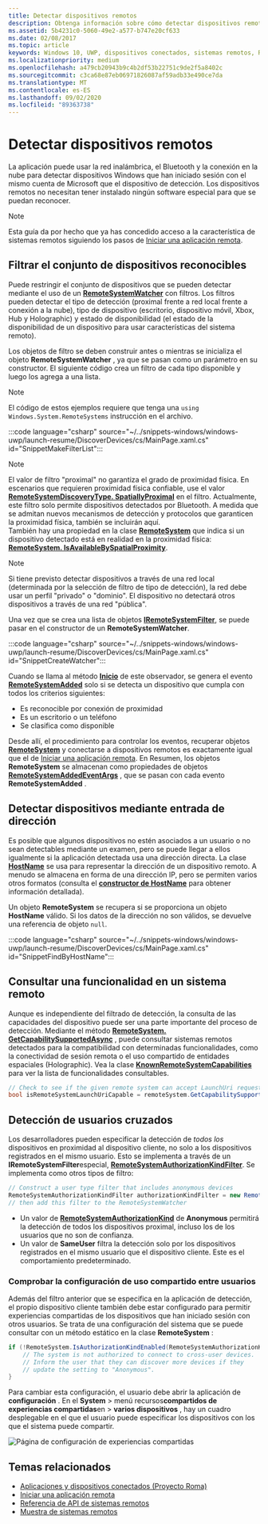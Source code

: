 ```yaml
---
title: Detectar dispositivos remotos
description: Obtenga información sobre cómo detectar dispositivos remotos desde su aplicación mediante el proyecto Roma.
ms.assetid: 5b4231c0-5060-49e2-a577-b747e20cf633
ms.date: 02/08/2017
ms.topic: article
keywords: Windows 10, UWP, dispositivos conectados, sistemas remotos, Roma, proyecto Roma
ms.localizationpriority: medium
ms.openlocfilehash: a479cb20943b9c4b2df53b22751c9de2f5a8402c
ms.sourcegitcommit: c3ca68e87eb06971826087af59adb33e490ce7da
ms.translationtype: MT
ms.contentlocale: es-ES
ms.lasthandoff: 09/02/2020
ms.locfileid: "89363738"
---
```

# <a name="discover-remote-devices"></a>Detectar dispositivos remotos
La aplicación puede usar la red inalámbrica, el Bluetooth y la conexión en la nube para detectar dispositivos Windows que han iniciado sesión con el mismo cuenta de Microsoft que el dispositivo de detección. Los dispositivos remotos no necesitan tener instalado ningún software especial para que se puedan reconocer.

> [!NOTE]
> Esta guía da por hecho que ya has concedido acceso a la característica de sistemas remotos siguiendo los pasos de [Iniciar una aplicación remota](launch-a-remote-app.md).

## <a name="filter-the-set-of-discoverable-devices"></a>Filtrar el conjunto de dispositivos reconocibles
Puede restringir el conjunto de dispositivos que se pueden detectar mediante el uso de un [**RemoteSystemWatcher**](/uwp/api/Windows.System.RemoteSystems.RemoteSystemWatcher) con filtros. Los filtros pueden detectar el tipo de detección (proximal frente a red local frente a conexión a la nube), tipo de dispositivo (escritorio, dispositivo móvil, Xbox, Hub y Holographic) y estado de disponibilidad (el estado de la disponibilidad de un dispositivo para usar características del sistema remoto).

Los objetos de filtro se deben construir antes o mientras se inicializa el objeto **RemoteSystemWatcher** , ya que se pasan como un parámetro en su constructor. El siguiente código crea un filtro de cada tipo disponible y luego los agrega a una lista.

> [!NOTE]
> El código de estos ejemplos requiere que tenga una `using Windows.System.RemoteSystems` instrucción en el archivo.

:::code language="csharp" source="~/../snippets-windows/windows-uwp/launch-resume/DiscoverDevices/cs/MainPage.xaml.cs" id="SnippetMakeFilterList":::

> [!NOTE]
> El valor de filtro "proximal" no garantiza el grado de proximidad física. En escenarios que requieren proximidad física confiable, use el valor [**RemoteSystemDiscoveryType. SpatiallyProximal**](/uwp/api/windows.system.remotesystems.remotesystemdiscoverytype) en el filtro. Actualmente, este filtro solo permite dispositivos detectados por Bluetooth. A medida que se admitan nuevos mecanismos de detección y protocolos que garanticen la proximidad física, también se incluirán aquí.  
También hay una propiedad en la clase [**RemoteSystem**](/uwp/api/Windows.System.RemoteSystems.RemoteSystem) que indica si un dispositivo detectado está en realidad en la proximidad física: [**RemoteSystem. IsAvailableBySpatialProximity**](/uwp/api/Windows.System.RemoteSystems.RemoteSystem.IsAvailableByProximity).

> [!NOTE]
> Si tiene previsto detectar dispositivos a través de una red local (determinada por la selección de filtro de tipo de detección), la red debe usar un perfil "privado" o "dominio". El dispositivo no detectará otros dispositivos a través de una red "pública".

Una vez que se crea una lista de objetos [**IRemoteSystemFilter**](/uwp/api/Windows.System.RemoteSystems.IRemoteSystemFilter), se puede pasar en el constructor de un **RemoteSystemWatcher**.

:::code language="csharp" source="~/../snippets-windows/windows-uwp/launch-resume/DiscoverDevices/cs/MainPage.xaml.cs" id="SnippetCreateWatcher":::

Cuando se llama al método [**Inicio**](/uwp/api/windows.system.remotesystems.remotesystemwatcher.start) de este observador, se genera el evento [**RemoteSystemAdded**](/uwp/api/windows.system.remotesystems.remotesystemwatcher.remotesystemadded) solo si se detecta un dispositivo que cumpla con todos los criterios siguientes:
* Es reconocible por conexión de proximidad
* Es un escritorio o un teléfono
* Se clasifica como disponible

Desde allí, el procedimiento para controlar los eventos, recuperar objetos [**RemoteSystem**](/uwp/api/Windows.System.RemoteSystems.RemoteSystem) y conectarse a dispositivos remotos es exactamente igual que el de [Iniciar una aplicación remota](launch-a-remote-app.md). En Resumen, los objetos **RemoteSystem** se almacenan como propiedades de objetos [**RemoteSystemAddedEventArgs**](/uwp/api/Windows.System.RemoteSystems.RemoteSystemAddedEventArgs) , que se pasan con cada evento **RemoteSystemAdded** .

## <a name="discover-devices-by-address-input"></a>Detectar dispositivos mediante entrada de dirección
Es posible que algunos dispositivos no estén asociados a un usuario o no sean detectables mediante un examen, pero se puede llegar a ellos igualmente si la aplicación detectada usa una dirección directa. La clase [**HostName**](/uwp/api/windows.networking.hostname) se usa para representar la dirección de un dispositivo remoto. A menudo se almacena en forma de una dirección IP, pero se permiten varios otros formatos (consulta el [**constructor de HostName**](/uwp/api/windows.networking.hostname.-ctor) para obtener información detallada).

Un objeto **RemoteSystem** se recupera si se proporciona un objeto **HostName** válido. Si los datos de la dirección no son válidos, se devuelve una referencia de objeto `null`.

:::code language="csharp" source="~/../snippets-windows/windows-uwp/launch-resume/DiscoverDevices/cs/MainPage.xaml.cs" id="SnippetFindByHostName":::

## <a name="querying-a-capability-on-a-remote-system"></a>Consultar una funcionalidad en un sistema remoto

Aunque es independiente del filtrado de detección, la consulta de las capacidades del dispositivo puede ser una parte importante del proceso de detección. Mediante el método [**RemoteSystem. GetCapabilitySupportedAsync**](/uwp/api/windows.system.remotesystems.remotesystem.GetCapabilitySupportedAsync) , puede consultar sistemas remotos detectados para la compatibilidad con determinadas funcionalidades, como la conectividad de sesión remota o el uso compartido de entidades espaciales (Holographic). Vea la clase [**KnownRemoteSystemCapabilities**](/uwp/api/windows.system.remotesystems.knownremotesystemcapabilities) para ver la lista de funcionalidades consultables.

```csharp
// Check to see if the given remote system can accept LaunchUri requests
bool isRemoteSystemLaunchUriCapable = remoteSystem.GetCapabilitySupportedAsync(KnownRemoteSystemCapabilities.LaunchUri);
```

## <a name="cross-user-discovery"></a>Detección de usuarios cruzados

Los desarrolladores pueden especificar la detección de _todos los_ dispositivos en proximidad al dispositivo cliente, no solo a los dispositivos registrados en el mismo usuario. Esto se implementa a través de un **IRemoteSystemFilter**especial, [**RemoteSystemAuthorizationKindFilter**](/uwp/api/windows.system.remotesystems.remotesystemauthorizationkindfilter). Se implementa como otros tipos de filtro:

```csharp
// Construct a user type filter that includes anonymous devices
RemoteSystemAuthorizationKindFilter authorizationKindFilter = new RemoteSystemAuthorizationKindFilter(RemoteSystemAuthorizationKind.Anonymous);
// then add this filter to the RemoteSystemWatcher
```

* Un valor de [**RemoteSystemAuthorizationKind**](/uwp/api/windows.system.remotesystems.remotesystemauthorizationkind) de **Anonymous** permitirá la detección de todos los dispositivos proximal, incluso los de los usuarios que no son de confianza.
* Un valor de **SameUser** filtra la detección solo por los dispositivos registrados en el mismo usuario que el dispositivo cliente. Este es el comportamiento predeterminado.

### <a name="checking-the-cross-user-sharing-settings"></a>Comprobar la configuración de uso compartido entre usuarios

Además del filtro anterior que se especifica en la aplicación de detección, el propio dispositivo cliente también debe estar configurado para permitir experiencias compartidas de los dispositivos que han iniciado sesión con otros usuarios. Se trata de una configuración del sistema que se puede consultar con un método estático en la clase **RemoteSystem** :

```csharp
if (!RemoteSystem.IsAuthorizationKindEnabled(RemoteSystemAuthorizationKind.Anonymous)) {
    // The system is not authorized to connect to cross-user devices. 
    // Inform the user that they can discover more devices if they
    // update the setting to "Anonymous".
}
```

Para cambiar esta configuración, el usuario debe abrir la aplicación de **configuración** . En el **System**  >  menú recursos**compartidos de experiencias compartidas**en  >  **varios dispositivos** , hay un cuadro desplegable en el que el usuario puede especificar los dispositivos con los que el sistema puede compartir.

![Página de configuración de experiencias compartidas](images/shared-experiences-settings.png)

## <a name="related-topics"></a>Temas relacionados
* [Aplicaciones y dispositivos conectados (Proyecto Roma)](connected-apps-and-devices.md)
* [Iniciar una aplicación remota](launch-a-remote-app.md)
* [Referencia de API de sistemas remotos](/uwp/api/Windows.System.RemoteSystems)
* [Muestra de sistemas remotos](https://github.com/Microsoft/Windows-universal-samples/tree/dev/Samples/RemoteSystems)

